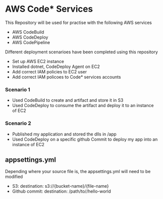 # AWS Code* Services
This Repository will be used for practise with the following AWS services
- AWS CodeBuild
- AWS CodeDeploy
- AWS CodePipeline

Different deployment scenarioes have been completed using this repository
- Set up AWS EC2 instance
- Installed dotnet, CodeDeploy Agent on EC2
- Add correct IAM policies to EC2 user
- Add correct IAM policoes to Code* services accounts
### Scenario 1
- Used CodeBuild to create and artifact and store it in S3
- Used CodeDeploy to consume the artifact and deploy it to an instance of EC2

### Scenario 2
- Published my application and stored the dlls in /app
- Used CodeDeploy on a specific github Commit to deploy my app into an instance of EC2

## appsettings.yml
Depending where your source file is, the appsettings.yml will need to be modified
- S3:             destination: s3://{bucket-name}/{file-name}
- Github commit:  destination: /path/to//hello-world
